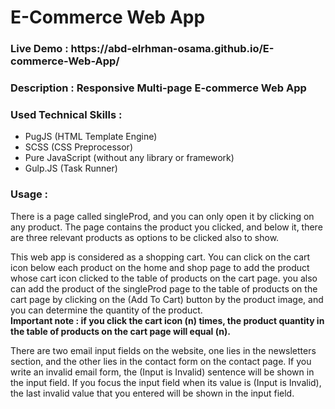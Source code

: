 <h1> E-Commerce Web App </h1>
<h3>Live Demo : https://abd-elrhman-osama.github.io/E-commerce-Web-App/<h3>
<h3>Description : Responsive Multi-page E-commerce Web App</h3>
<h3>Used Technical Skills :</h3>
<ul>
  <li> PugJS (HTML Template Engine) </li>
  <li> SCSS (CSS Preprocessor)
  <li> Pure JavaScript (without any library or framework)
  <li> Gulp.JS (Task Runner)
</ul>
<h3>Usage :</h3>
<div> 
  <p>
    There is a page called singleProd, and you can only open it by clicking on any product. The page contains the product you clicked, and below it, there are three relevant products as options to be clicked also to show.
  </p> 
  <p>
    This web app is considered as a shopping cart. You can click on the cart icon below each product on the home and shop page to add the product whose cart icon clicked to the table of products on the cart page. you also can add the product of the singleProd page to the table of products on the cart page by clicking on the (Add To Cart) button by the product image, and you can determine the quantity of the product.
    <br><b>Important note : if you click the cart icon (n) times, the product quantity in the table of products on the cart page will equal (n).</b>
  </p>
  <p>
    There are two email input fields on the website, one lies in the newsletters section, and the other lies in the contact form on the contact page. If you write an invalid email form, the (Input is Invalid) sentence will be shown in the input field. If you focus the input field when its value is (Input is Invalid), the last invalid value that you entered will be shown in the input field.
  </p>
</div>
